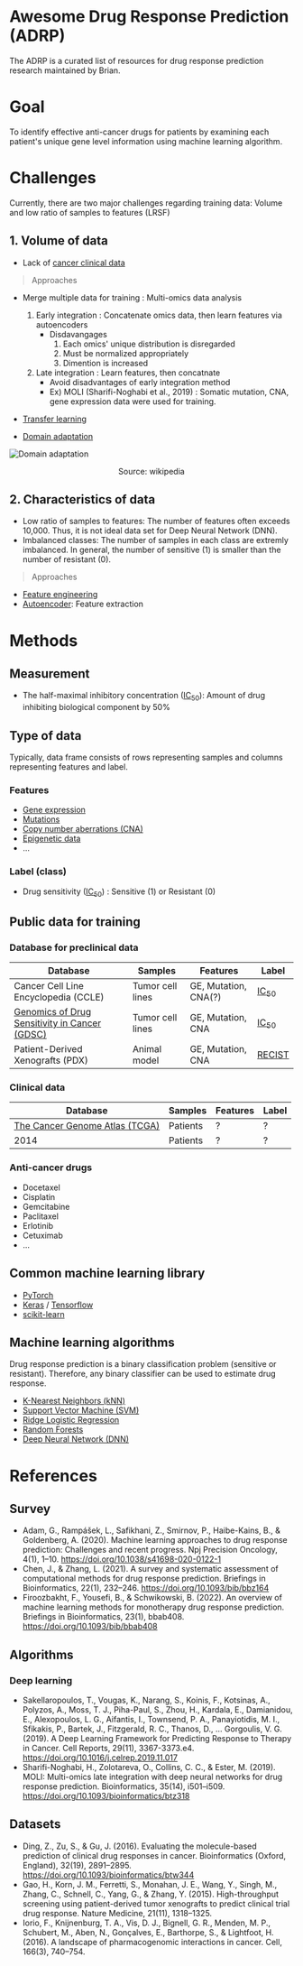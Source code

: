 # Awesome Drug Response Prediction (ADRP)

The ADRP is a curated list of resources for drug response prediction research maintained by Brian.

# Goal

To identify effective anti-cancer drugs for patients by examining each patient's unique gene level information using machine learning algorithm.

# Challenges

Currently, there are two major challenges regarding training data: Volume and low ratio of samples to features (LRSF)

## 1. Volume of data

- Lack of [cancer clinical data](https://docs.gdc.cancer.gov/Encyclopedia/pages/Clinical_Data/)

> Approaches

- Merge multiple data for training : Multi-omics data analysis 
  1. Early integration : Concatenate omics data, then learn features via autoencoders
     - Disdavangages
       1. Each omics' unique distribution is disregarded
       2. Must be normalized appropriately
       3. Dimention is increased      
  2. Late integration : Learn features, then concatnate
     - Avoid disadvantages of early integration method
     - Ex) MOLI (Sharifi-Noghabi et al., 2019) : Somatic mutation, CNA, gene expression data were used for training. 

- [Transfer learning](https://en.wikipedia.org/wiki/Transfer_learning)
- [Domain adaptation](https://en.wikipedia.org/wiki/Domain_adaptation)

![Domain adaptation](https://upload.wikimedia.org/wikipedia/commons/1/11/Transfer_learning_and_domain_adaptation.png) 
<p align="center">Source: wikipedia</p>


## 2. Characteristics of data

- Low ratio of samples to features: The number of features often exceeds 10,000. Thus, it is not ideal data set for Deep Neural Network (DNN).
- Imbalanced classes: The number of samples in each class are extremly imbalanced. In general, the number of sensitive (1) is smaller than the number of resistant (0).

> Approaches 

- [Feature engineering](https://en.wikipedia.org/wiki/Feature_engineering)
- [Autoencoder](https://en.wikipedia.org/wiki/Autoencoder): Feature extraction

# Methods

## Measurement

- The half-maximal inhibitory concentration ([IC<sub>50</sub>](https://en.wikipedia.org/wiki/IC50)): Amount of drug inhibiting biological component by 50%

## Type of data

Typically, data frame consists of rows representing samples and columns representing features and label.

### Features
- [Gene expression](https://en.wikipedia.org/wiki/Gene_expression)
- [Mutations](https://www.genome.gov/genetics-glossary/Mutation)
- [Copy number aberrations (CNA)](https://en.wikipedia.org/wiki/Copy_number_variation)
- [Epigenetic data](https://en.wikipedia.org/wiki/Epigenetics)
- ...

### Label (class)

- Drug sensitivity ([IC<sub>50</sub>](https://en.wikipedia.org/wiki/IC50)) : Sensitive (1) or Resistant (0)

## Public data for training

### Database for preclinical data

| Database | Samples | Features | Label |
| -------- | ---------- | ---------- | ---------- |
| Cancer Cell Line Encyclopedia (CCLE) | Tumor cell lines | GE, Mutation, CNA(?) | [IC<sub>50</sub>](https://en.wikipedia.org/wiki/IC50) |
| [Genomics of Drug Sensitivity in Cancer (GDSC)](https://www.cancerrxgene.org/) | Tumor cell lines | GE, Mutation, CNA | [IC<sub>50</sub>](https://en.wikipedia.org/wiki/IC50) | 
| Patient-Derived Xenografts (PDX) | Animal model | GE, Mutation, CNA | [RECIST](https://recist.eortc.org/) |

### Clinical data

| Database | Samples | Features | Label |
| -------- | ---------- | ---------- | ---------- |
| [The Cancer Genome Atlas (TCGA)](https://www.cancer.gov/about-nci/organization/ccg/research/structural-genomics/tcga) | Patients | ? | ? |
| 2014 | Patients | ? | ? |

### Anti-cancer drugs

- Docetaxel
- Cisplatin
- Gemcitabine
- Paclitaxel
- Erlotinib
- Cetuximab
- ...

## Common machine learning library

- [PyTorch](https://pytorch.org/)
- [Keras](https://keras.io/) / [Tensorflow](https://www.tensorflow.org/)
- [scikit-learn](https://scikit-learn.org/stable/index.html)

## Machine learning algorithms

Drug response prediction is a binary classification problem (sensitive or resistant). Therefore, any binary classifier can be used to estimate drug response.

- [K-Nearest Neighbors (kNN)](https://en.wikipedia.org/wiki/K-nearest_neighbors_algorithm)
- [Support Vector Machine (SVM)](https://en.wikipedia.org/wiki/Support-vector_machine)
- [Ridge Logistic Regression](https://scikit-learn.org/stable/modules/linear_model.html)
- [Random Forests](https://en.wikipedia.org/wiki/Random_forest)
- [Deep Neural Network (DNN)](https://en.wikipedia.org/wiki/Deep_learning)

# References

## Survey

- Adam, G., Rampášek, L., Safikhani, Z., Smirnov, P., Haibe-Kains, B., & Goldenberg, A. (2020). Machine learning approaches to drug response prediction: Challenges and recent progress. Npj Precision Oncology, 4(1), 1–10. https://doi.org/10.1038/s41698-020-0122-1
- Chen, J., & Zhang, L. (2021). A survey and systematic assessment of computational methods for drug response prediction. Briefings in Bioinformatics, 22(1), 232–246. https://doi.org/10.1093/bib/bbz164
- Firoozbakht, F., Yousefi, B., & Schwikowski, B. (2022). An overview of machine learning methods for monotherapy drug response prediction. Briefings in Bioinformatics, 23(1), bbab408. https://doi.org/10.1093/bib/bbab408

## Algorithms

### Deep learning

- Sakellaropoulos, T., Vougas, K., Narang, S., Koinis, F., Kotsinas, A., Polyzos, A., Moss, T. J., Piha-Paul, S., Zhou, H., Kardala, E., Damianidou, E., Alexopoulos, L. G., Aifantis, I., Townsend, P. A., Panayiotidis, M. I., Sfikakis, P., Bartek, J., Fitzgerald, R. C., Thanos, D., … Gorgoulis, V. G. (2019). A Deep Learning Framework for Predicting Response to Therapy in Cancer. Cell Reports, 29(11), 3367-3373.e4. https://doi.org/10.1016/j.celrep.2019.11.017
- Sharifi-Noghabi, H., Zolotareva, O., Collins, C. C., & Ester, M. (2019). MOLI: Multi-omics late integration with deep neural networks for drug response prediction. Bioinformatics, 35(14), i501–i509. https://doi.org/10.1093/bioinformatics/btz318

## Datasets

- Ding, Z., Zu, S., & Gu, J. (2016). Evaluating the molecule-based prediction of clinical drug responses in cancer. Bioinformatics (Oxford, England), 32(19), 2891–2895. https://doi.org/10.1093/bioinformatics/btw344
- Gao, H., Korn, J. M., Ferretti, S., Monahan, J. E., Wang, Y., Singh, M., Zhang, C., Schnell, C., Yang, G., & Zhang, Y. (2015). High-throughput screening using patient-derived tumor xenografts to predict clinical trial drug response. Nature Medicine, 21(11), 1318–1325.
- Iorio, F., Knijnenburg, T. A., Vis, D. J., Bignell, G. R., Menden, M. P., Schubert, M., Aben, N., Gonçalves, E., Barthorpe, S., & Lightfoot, H. (2016). A landscape of pharmacogenomic interactions in cancer. Cell, 166(3), 740–754.

